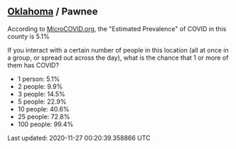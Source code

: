 
## [Oklahoma](/united-states/oklahoma) / Pawnee

According to [MicroCOVID.org](http://microcovid.org),
the "Estimated Prevalence" of COVID in this county is 5.1%

If you interact with a certain number of people in this location
(all at once in a group, or spread out across the day), what is the chance that
1 or more of them has COVID?

- 1 person: 5.1%
- 2 people: 9.9%
- 3 people: 14.5%
- 5 people: 22.9%
- 10 people: 40.6%
- 25 people: 72.8%
- 100 people: 99.4%

Last updated: 2020-11-27 00:20:39.358866 UTC
